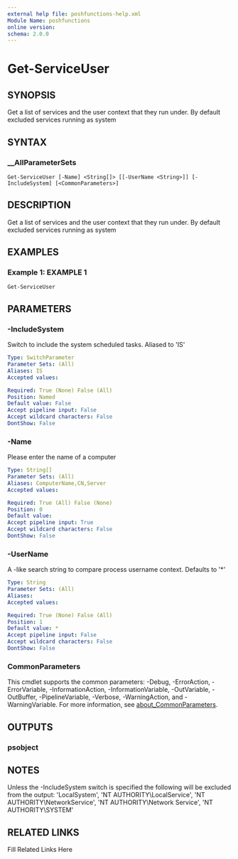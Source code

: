 ```yaml
---
external help file: poshfunctions-help.xml
Module Name: poshfunctions
online version: 
schema: 2.0.0
---
```


# Get-ServiceUser

## SYNOPSIS

Get a list of services and the user context that they run under. By default excluded services running as system

## SYNTAX

### __AllParameterSets

```
Get-ServiceUser [-Name] <String[]> [[-UserName <String>]] [-IncludeSystem] [<CommonParameters>]
```

## DESCRIPTION

Get a list of services and the user context that they run under.
By default excluded services running as system


## EXAMPLES

### Example 1: EXAMPLE 1

```
Get-ServiceUser
```








## PARAMETERS

### -IncludeSystem

Switch to include the system scheduled tasks.
Aliased to 'IS'

```yaml
Type: SwitchParameter
Parameter Sets: (All)
Aliases: IS
Accepted values: 

Required: True (None) False (All)
Position: Named
Default value: False
Accept pipeline input: False
Accept wildcard characters: False
DontShow: False
```

### -Name

Please enter the name of a computer

```yaml
Type: String[]
Parameter Sets: (All)
Aliases: ComputerName,CN,Server
Accepted values: 

Required: True (All) False (None)
Position: 0
Default value: 
Accept pipeline input: True
Accept wildcard characters: False
DontShow: False
```

### -UserName

A -like search string to compare process username context.
Defaults to '*'

```yaml
Type: String
Parameter Sets: (All)
Aliases: 
Accepted values: 

Required: True (None) False (All)
Position: 1
Default value: *
Accept pipeline input: False
Accept wildcard characters: False
DontShow: False
```


### CommonParameters

This cmdlet supports the common parameters: -Debug, -ErrorAction, -ErrorVariable, -InformationAction, -InformationVariable, -OutVariable, -OutBuffer, -PipelineVariable, -Verbose, -WarningAction, and -WarningVariable. For more information, see [about_CommonParameters](http://go.microsoft.com/fwlink/?LinkID=113216).

## OUTPUTS

### psobject



## NOTES

Unless the -IncludeSystem switch is specified the following will be excluded from the output:
    'LocalSystem',
    'NT AUTHORITY\LocalService',
    'NT AUTHORITY\NetworkService',
    'NT AUTHORITY\Network Service',
    'NT AUTHORITY\SYSTEM'


## RELATED LINKS

Fill Related Links Here

